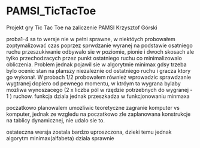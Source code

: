 # PAMSI_TicTacToe
Projekt gry Tic Tac Toe na zaliczenie PAMSI Krzysztof Górski


proba1-4 sa to wersje nie w pełni sprawne,
w niektóych probowałem zoptymalizować czas poprzez sprwdzanie wyranej na podstawie osatniego ruchu
przeszukiwanie odbywalo sie w poziomie, pionie i dwoch skosach ale tylko przechodzacych przez punkt ostatniego ruchu
co minimalizowalo obliczenia. Problem jednak pojawil sie w algorytmie minimax gdsy trzeba bylo ocenic stan na planszy 
niezaleznie od ostatniego ruchu i gracza ktory go wykonał. 
W probach 1/2 probowałem również wprowadzic sprawdzanie wygtranej dopiero od pewnego momentu, w ktróym ta wygrana bylaby mozliwa
wynoszacego (2 x liczba pól w rzędzie potrzebnych do wygranej - 1 ) ruchow.
funkcja dziala jednak przeszkadza w funkcjonowaniu minmaxa

poczatkowo planowalem umozliwic teoretyczne zagranie komputer vs komputer, jednak ze wzgledu na poczatkowo zle zaplanowana konstrukcje na tablicy dynamicznej, nie udalo sie to.

ostateczna wersja zostala bardzo uproszczona, dzieki temu jednak algorytm minimax(alfabeta) dziala sprawnie
